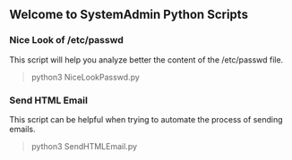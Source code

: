 ## Welcome to SystemAdmin Python Scripts

### Nice Look of /etc/passwd
This script will help you analyze better the content of the /etc/passwd file.

> python3 NiceLookPasswd.py


### Send HTML Email
This script can be helpful when trying to automate the process of sending emails.

> python3 SendHTMLEmail.py
